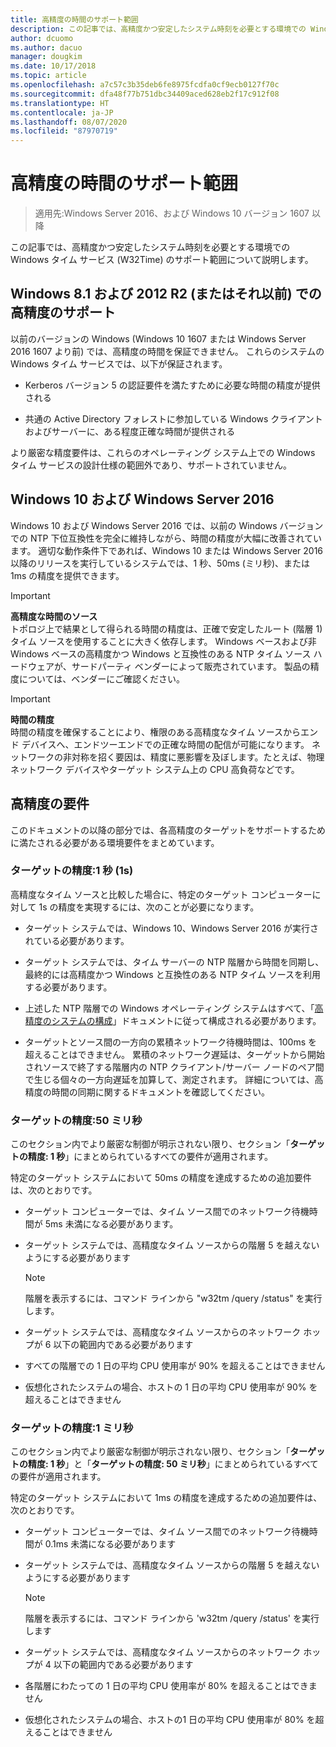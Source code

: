```yaml
---
title: 高精度の時間のサポート範囲
description: この記事では、高精度かつ安定したシステム時刻を必要とする環境での Windows タイム (W32Time) サービスのサポート範囲について説明します。
author: dcuomo
ms.author: dacuo
manager: dougkim
ms.date: 10/17/2018
ms.topic: article
ms.openlocfilehash: a7c57c3b35deb6fe8975fcdfa0cf9ecb0127f70c
ms.sourcegitcommit: dfa48f77b751dbc34409aced628eb2f17c912f08
ms.translationtype: HT
ms.contentlocale: ja-JP
ms.lasthandoff: 08/07/2020
ms.locfileid: "87970719"
---
```

# <a name="support-boundary-for-high-accuracy-time"></a>高精度の時間のサポート範囲

>適用先:Windows Server 2016、および Windows 10 バージョン 1607 以降

この記事では、高精度かつ安定したシステム時刻を必要とする環境での Windows タイム サービス (W32Time) のサポート範囲について説明します。

## <a name="high-accuracy-support-for-windows-81-and-2012-r2-or-prior"></a>Windows 8.1 および 2012 R2 (またはそれ以前) での高精度のサポート

以前のバージョンの Windows (Windows 10 1607 または Windows Server 2016 1607 より前) では、高精度の時間を保証できません。 これらのシステムの Windows タイム サービスでは、以下が保証されます。

-   Kerberos バージョン 5 の認証要件を満たすために必要な時間の精度が提供される

-   共通の Active Directory フォレストに参加している Windows クライアントおよびサーバーに、ある程度正確な時間が提供される

より厳密な精度要件は、これらのオペレーティング システム上での Windows タイム サービスの設計仕様の範囲外であり、サポートされていません。

## <a name="windows-10-and-windows-server-2016"></a>Windows 10 および Windows Server 2016

Windows 10 および Windows Server 2016 では、以前の Windows バージョンでの NTP 下位互換性を完全に維持しながら、時間の精度が大幅に改善されています。 適切な動作条件下であれば、Windows 10 または Windows Server 2016 以降のリリースを実行しているシステムでは、1 秒、50ms (ミリ秒)、または 1ms の精度を提供できます。

>[!IMPORTANT]
>**高精度な時間のソース**<br>
>トポロジ上で結果として得られる時間の精度は、正確で安定したルート (階層 1) タイム ソースを使用することに大きく依存します。 Windows ベースおよび非 Windows ベースの高精度かつ Windows と互換性のある NTP タイム ソース ハードウェアが、サードパーティ ベンダーによって販売されています。 製品の精度については、ベンダーにご確認ください。

>[!IMPORTANT]
>**時間の精度**<br>
>時間の精度を確保することにより、権限のある高精度なタイム ソースからエンド デバイスへ、エンドツーエンドでの正確な時間の配信が可能になります。 ネットワークの非対称を招く要因は、精度に悪影響を及ぼします。たとえば、物理ネットワーク デバイスやターゲット システム上の CPU 高負荷などです。

## <a name="high-accuracy-requirements"></a>高精度の要件

このドキュメントの以降の部分では、各高精度のターゲットをサポートするために満たされる必要がある環境要件をまとめています。

### <a name="target-accuracy-1-second-1s"></a>ターゲットの精度:1 秒 (1s)

高精度なタイム ソースと比較した場合に、特定のターゲット コンピューターに対して 1s の精度を実現するには、次のことが必要になります。

-   ターゲット システムでは、Windows 10、Windows Server 2016 が実行されている必要があります。

-   ターゲット システムでは、タイム サーバーの NTP 階層から時間を同期し、最終的には高精度かつ Windows と互換性のある NTP タイム ソースを利用する必要があります。

-   上述した NTP 階層での Windows オペレーティング システムはすべて、「[高精度のシステムの構成](configuring-systems-for-high-accuracy.md)」ドキュメントに従って構成される必要があります。

-   ターゲットとソース間の一方向の累積ネットワーク待機時間は、100ms を超えることはできません。 累積のネットワーク遅延は、ターゲットから開始されソースで終了する階層内の NTP クライアント/サーバー ノードのペア間で生じる個々の一方向遅延を加算して、測定されます。 詳細については、高精度の時間の同期に関するドキュメントを確認してください。

### <a name="target-accuracy-50-milliseconds"></a>ターゲットの精度:50 ミリ秒

このセクション内でより厳密な制御が明示されない限り、セクション「**ターゲットの精度: 1 秒**」にまとめられているすべての要件が適用されます。

特定のターゲット システムにおいて 50ms の精度を達成するための追加要件は、次のとおりです。

-   ターゲット コンピューターでは、タイム ソース間でのネットワーク待機時間が 5ms 未満になる必要があります。

-   ターゲット システムでは、高精度なタイム ソースからの階層 5 を越えないようにする必要があります

    >[!Note]
    >階層を表示するには、コマンド ラインから "w32tm /query /status" を実行します。

-   ターゲット システムでは、高精度なタイム ソースからのネットワーク ホップが 6 以下の範囲内である必要があります

-   すべての階層での 1 日の平均 CPU 使用率が 90% を超えることはできません

-   仮想化されたシステムの場合、ホストの 1 日の平均 CPU 使用率が 90% を超えることはできません

### <a name="target-accuracy-1-millisecond"></a>ターゲットの精度:1 ミリ秒

このセクション内でより厳密な制御が明示されない限り、セクション「**ターゲットの精度: 1 秒**」と「**ターゲットの精度: 50 ミリ秒**」にまとめられているすべての要件が適用されます。

特定のターゲット システムにおいて 1ms の精度を達成するための追加要件は、次のとおりです。

-   ターゲット コンピューターでは、タイム ソース間でのネットワーク待機時間が 0.1ms 未満になる必要があります

-   ターゲット システムでは、高精度なタイム ソースからの階層 5 を越えないようにする必要があります

    >[!Note]
    >階層を表示するには、コマンド ラインから 'w32tm /query /status' を実行します

-   ターゲット システムでは、高精度なタイム ソースからのネットワーク ホップが 4 以下の範囲内である必要があります

-   各階層にわたっての 1 日の平均 CPU 使用率が 80% を超えることはできません

-   仮想化されたシステムの場合、ホストの1 日の平均 CPU 使用率が 80% を超えることはできません
